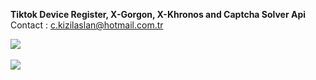 <b>Tiktok Device Register, X-Gorgon, X-Khronos and Captcha Solver Api</b><br/>
Contact : c.kizilaslan@hotmail.com.tr

<img src="https://i.ibb.co/KwGhvfG/device-register.gif"/>
<br/><br/>
<img src="https://www.imageupload.net/upload-image/2020/02/14/bypass.gif"/>
